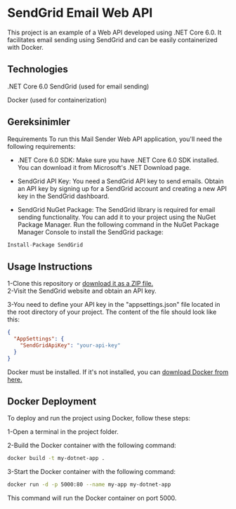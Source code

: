 # SendGrid Email Web API
This project is an example of a Web API developed using .NET Core 6.0. It facilitates email sending using SendGrid and can be easily containerized with Docker.
## Technologies
.NET Core 6.0
SendGrid (used for email sending) 

Docker (used for containerization)
## Gereksinimler
Requirements
To run this Mail Sender Web API application, you'll need the following requirements:

- .NET Core 6.0 SDK: Make sure you have .NET Core 6.0 SDK installed. You can download it from Microsoft's .NET Download page.

- SendGrid API Key: You need a SendGrid API key to send emails. Obtain an API key by signing up for a SendGrid account and creating a new API key in the SendGrid dashboard.

- SendGrid NuGet Package: The SendGrid library is required for email sending functionality. You can add it to your project using the NuGet Package Manager. Run the following command in the NuGet Package Manager Console to install the SendGrid package:

```csharp
Install-Package SendGrid
```



  
## Usage Instructions
1-Clone this repository or 
[download it as a ZIP file.](https://github.com/AybukeSanall/MailSender.git)  
2-Visit the SendGrid website and obtain an API key.

3-You need to define your API key in the "appsettings.json" file located in the root directory of your project. The content of the file should look like this:

```json
{
  "AppSettings": {
    "SendGridApiKey": "your-api-key"
  }
}
```
Docker must be installed. If it's not installed, you can 
[download Docker from here.](https://www.docker.com/products/docker-desktop/)

## Docker Deployment
To deploy and run the project using Docker, follow these steps:

1-Open a terminal in the project folder.

2-Build the Docker container with the following command:

```bash
docker build -t my-dotnet-app .
```
3-Start the Docker container with the following command:
```bash
docker run -d -p 5000:80 --name my-app my-dotnet-app
```
This command will run the Docker container on port 5000.
